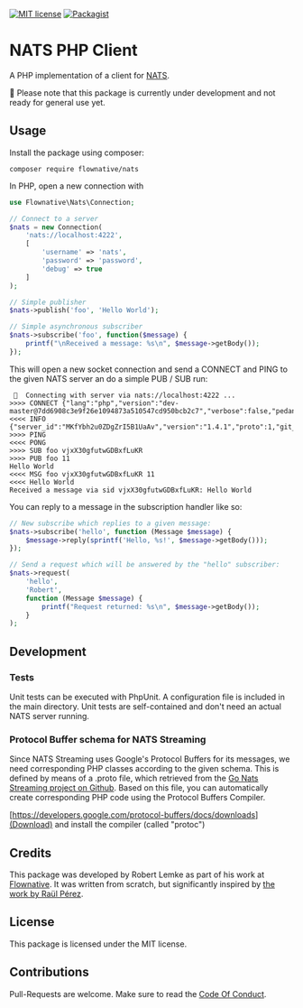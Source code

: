 [![MIT license](http://img.shields.io/badge/license-MIT-brightgreen.svg)](http://opensource.org/licenses/MIT)
[![Packagist](https://img.shields.io/packagist/v/flownative/nats.svg)](https://packagist.org/packages/flownative/nats)

# NATS PHP Client

A PHP implementation of a client for [NATS](https://nats.io/).

🚧 Please note that this package is currently under development and not ready for general use yet. 

## Usage

Install the package using composer:

```
composer require flownative/nats
```

In PHP, open a new connection with

```php
use Flownative\Nats\Connection;

// Connect to a server
$nats = new Connection(
    'nats://localhost:4222',
    [
        'username' => 'nats',
        'password' => 'password',
        'debug' => true
    ]
);

// Simple publisher
$nats->publish('foo', 'Hello World');

// Simple asynchronous subscriber
$nats->subscribe('foo', function($message) {
    printf("\nReceived a message: %s\n", $message->getBody());
});

```

This will open a new socket connection and send a CONNECT and PING to the given NATS server an do a simple PUB / SUB run:

```
 🚀  Connecting with server via nats://localhost:4222 ...
>>>> CONNECT {"lang":"php","version":"dev-master@7dd6908c3e9f26e1094873a510547cd950bcb2c7","verbose":false,"pedantic":false,"user":"nats","pass":"password"}
<<<< INFO {"server_id":"MKfYbh2u0ZDgZrI5B1UaAv","version":"1.4.1","proto":1,"git_commit":"3e64f0b","go":"go1.11.5","host":"0.0.0.0","port":4222,"auth_required":true,"max_payload":1048576,"client_id":69} 
>>>> PING
<<<< PONG
>>>> SUB foo vjxX30gfutwGDBxfLuKR
>>>> PUB foo 11
Hello World
<<<< MSG foo vjxX30gfutwGDBxfLuKR 11
<<<< Hello World
Received a message via sid vjxX30gfutwGDBxfLuKR: Hello World

```

You can reply to a message in the subscription handler like so:

```php
// New subscribe which replies to a given message:
$nats->subscribe('hello', function (Message $message) {
    $message->reply(sprintf('Hello, %s!', $message->getBody()));
});

// Send a request which will be answered by the "hello" subscriber:
$nats->request(
    'hello',
    'Robert',
    function (Message $message) {
        printf("Request returned: %s\n", $message->getBody());
    }
);
```
## Development

### Tests

Unit tests can be executed with PhpUnit. A configuration file is included in the main directory. Unit tests are
self-contained and don't need an actual NATS server running.

### Protocol Buffer schema for NATS Streaming
Since NATS Streaming uses Google's Protocol Buffers for its messages, we need corresponding PHP classes according
to the given schema. This is defined by means of a .proto file, which retrieved from the [Go Nats Streaming project
on Github](https://github.com/nats-io/go-nats-streaming/blob/master/pb/protocol.proto). Based on this file, you can
automatically create corresponding PHP code using the Protocol Buffers Compiler.

[https://developers.google.com/protocol-buffers/docs/downloads](Download) and install the compiler (called "protoc")

## Credits
This package was developed by Robert Lemke as part of his work at [Flownative](https://www.flownative.com). It was written from
scratch, but significantly inspired by [the work by Raül Pérez](https://github.com/repejota/phpnats).

## License

This package is licensed under the MIT license.

## Contributions

Pull-Requests are welcome. Make sure to read the [Code Of Conduct](CodeOfConduct.rst).
